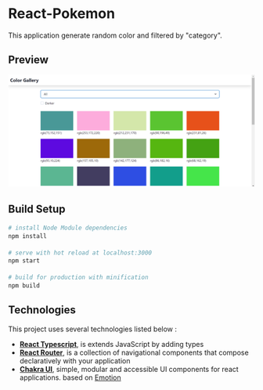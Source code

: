 # React-Pokemon

This application generate random color and filtered by "category".

## Preview
![page1](./Preview.png)

## Build Setup

``` bash
# install Node Module dependencies
npm install

# serve with hot reload at localhost:3000
npm start

# build for production with minification
npm build
```

## Technologies
This project uses several technologies listed below :

- **[React Typescript](https://www.typescriptlang.org/docs/handbook/react.html)**, is extends JavaScript by adding types
- **[React Router](https://reactrouter.com/)**, is a collection of navigational components that compose declaratively with your application
- **[Chakra UI](https://chakra-ui.com/)**, simple, modular and accessible UI components for react applications. based on [Emotion](https://emotion.sh/docs/introduction)

